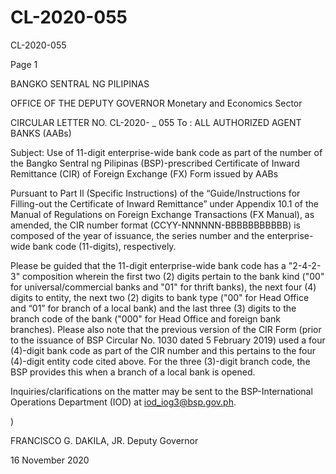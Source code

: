 # CL-2020-055

CL-2020-055

Page 1

BANGKO SENTRAL NG PILIPINAS

OFFICE OF THE DEPUTY GOVERNOR Monetary and Economics Sector

CIRCULAR LETTER NO. CL-2020- _ 055 To : ALL AUTHORIZED AGENT BANKS (AABs)

Subject: Use of 11-digit enterprise-wide bank code as part of the number of the Bangko Sentral ng Pilipinas (BSP)-prescribed Certificate of Inward Remittance (CIR) of Foreign Exchange (FX) Form issued by AABs

Pursuant to Part Il (Specific Instructions) of the “Guide/Instructions for Filling-out the Certificate of Inward Remittance” under Appendix 10.1 of the Manual of Regulations on Foreign Exchange Transactions (FX Manual), as amended, the CIR number format (CCYY-NNNNNN-BBBBBBBBBBB) is composed of the year of issuance, the series number and the enterprise-wide bank code (11-digits), respectively.

Please be guided that the 11-digit enterprise-wide bank code has a "2-4-2-3" composition wherein the first two (2) digits pertain to the bank kind ("00" for universal/commercial banks and "01" for thrift banks), the next four (4) digits to entity, the next two (2) digits to bank type ("00" for Head Office and “01” for branch of a local bank) and the last three (3) digits to the branch code of the bank ("000" for Head Office and foreign bank branches). Please also note that the previous version of the CIR Form (prior to the issuance of BSP Circular No. 1030 dated 5 February 2019) used a four (4)-digit bank code as part of the CIR number and this pertains to the four (4)-digit entity code cited above. For the three (3)-digit branch code, the BSP provides this when a branch of a local bank is opened.

Inquiries/clarifications on the matter may be sent to the BSP-International Operations Department (IOD) at iod_iog3@bsp.gov.ph.

)

FRANCISCO G. DAKILA, JR. Deputy Governor

16 November 2020